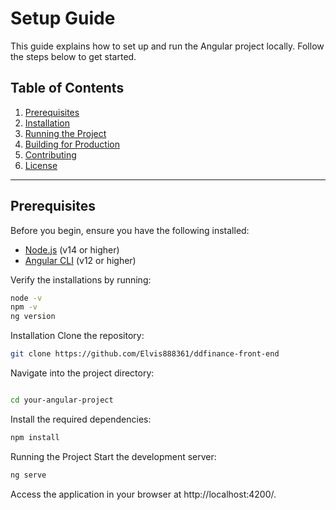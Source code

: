 # Setup Guide

This guide explains how to set up and run the Angular project locally. Follow the steps below to get started.

## Table of Contents

1. [Prerequisites](#prerequisites)
2. [Installation](#installation)
3. [Running the Project](#running-the-project)
4. [Building for Production](#building-for-production)
5. [Contributing](#contributing)
6. [License](#license)

---

## Prerequisites

Before you begin, ensure you have the following installed:

- [Node.js](https://nodejs.org/) (v14 or higher)
- [Angular CLI](https://angular.io/cli) (v12 or higher)

Verify the installations by running:
```bash
node -v
npm -v
ng version
```
Installation
Clone the repository:

```bash
git clone https://github.com/Elvis888361/ddfinance-front-end
```
Navigate into the project directory:

```bash

cd your-angular-project
```
Install the required dependencies:

```bash
npm install
```
Running the Project
Start the development server:

```bash
ng serve
```
Access the application in your browser at http://localhost:4200/.
